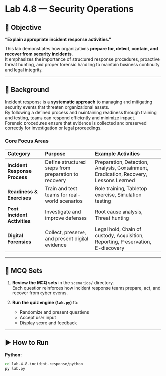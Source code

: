 # Lab 4.8 — Security Operations

## 🎯 Objective
**“Explain appropriate incident response activities.”**

This lab demonstrates how organizations **prepare for, detect, contain, and recover from security incidents**.  
It emphasizes the importance of structured response procedures, proactive threat hunting, and proper forensic handling to maintain business continuity and legal integrity.

---

## 📖 Background

Incident response is a **systematic approach** to managing and mitigating security events that threaten organizational assets.  
By following a defined process and maintaining readiness through training and testing, teams can respond efficiently and minimize impact.  
Forensic procedures ensure that evidence is collected and preserved correctly for investigation or legal proceedings.

### Core Focus Areas

| Category | Purpose | Example Activities |
|:--|:--|:--|
| **Incident Response Process** | Define structured steps from preparation to recovery | Preparation, Detection, Analysis, Containment, Eradication, Recovery, Lessons Learned |
| **Readiness & Exercises** | Train and test teams for real-world scenarios | Role training, Tabletop exercise, Simulation testing |
| **Post-Incident Activities** | Investigate and improve defenses | Root cause analysis, Threat hunting |
| **Digital Forensics** | Collect, preserve, and present digital evidence | Legal hold, Chain of custody, Acquisition, Reporting, Preservation, E-discovery |

---

## 🧩 MCQ Sets

1. **Review the MCQ sets** in the `scenarios/` directory.  
   Each question reinforces how incident response teams prepare, act, and recover from cyber events.

2. **Run the quiz engine (`lab.py`)** to:
   - Randomize and present questions  
   - Accept user input  
   - Display score and feedback  

---

## ▶️ How to Run

**Python:**
```bash
cd lab-4-8-incident-response/python
py lab.py
